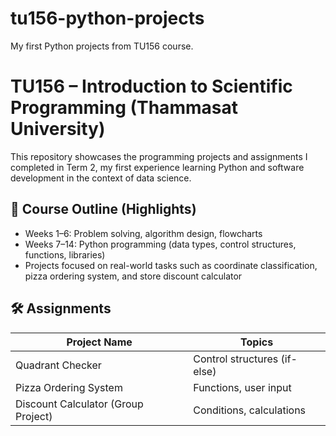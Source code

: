 # tu156-python-projects
My first Python projects from TU156 course.
# TU156 – Introduction to Scientific Programming (Thammasat University)

This repository showcases the programming projects and assignments I completed in Term 2, my first experience learning Python and software development in the context of data science.

## 📘 Course Outline (Highlights)
- Weeks 1–6: Problem solving, algorithm design, flowcharts
- Weeks 7–14: Python programming (data types, control structures, functions, libraries)
- Projects focused on real-world tasks such as coordinate classification, pizza ordering system, and store discount calculator
  
## 🛠 Assignments
| Project Name                        | Topics                        
|-------------------------------------|--------------------------------
| Quadrant Checker                    | Control structures (if-else)   
| Pizza Ordering System               | Functions, user input          
| Discount Calculator (Group Project) | Conditions, calculations       
